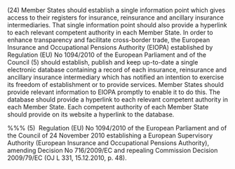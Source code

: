 (24) Member States should establish a single information point which gives access to their registers for insurance, reinsurance and ancillary insurance intermediaries. That single information point should also provide a hyperlink to each relevant competent authority in each Member State. In order to enhance transparency and facilitate cross-border trade, the European Insurance and Occupational Pensions Authority (EIOPA) established by Regulation (EU) No 1094/2010 of the European Parliament and of the Council (5) should establish, publish and keep up-to-date a single electronic database containing a record of each insurance, reinsurance and ancillary insurance intermediary which has notified an intention to exercise its freedom of establishment or to provide services. Member States should provide relevant information to EIOPA promptly to enable it to do this. The database should provide a hyperlink to each relevant competent authority in each Member State. Each competent authority of each Member State should provide on its website a hyperlink to the database.

%%% (5)  Regulation (EU) No 1094/2010 of the European Parliament and of the Council of 24 November 2010 establishing a European Supervisory Authority (European Insurance and Occupational Pensions Authority), amending Decision No 716/2009/EC and repealing Commission Decision 2009/79/EC (OJ L 331, 15.12.2010, p. 48).